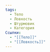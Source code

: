 ```yaml
---
tags:
  - Тело
  - Ловкость
  - Штурмовик
  - Категория
Ссылки:
  - "[[Тело]]"
  - "[[Ловкость]]"
---
```

